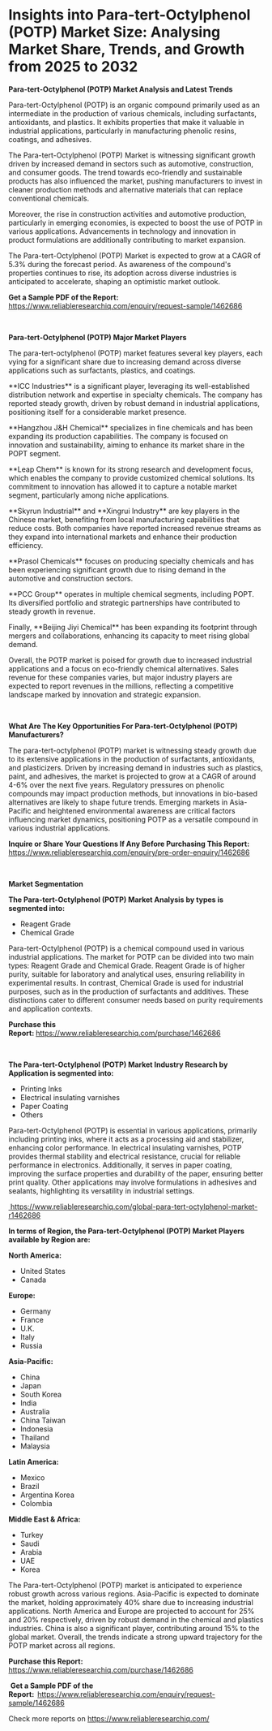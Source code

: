 <p><h1>Insights into Para-tert-Octylphenol (POTP) Market Size: Analysing Market Share, Trends, and Growth from 2025 to 2032</h1></p><p><strong>Para-tert-Octylphenol (POTP) Market Analysis and Latest Trends</strong></p>
<p><p>Para-tert-Octylphenol (POTP) is an organic compound primarily used as an intermediate in the production of various chemicals, including surfactants, antioxidants, and plastics. It exhibits properties that make it valuable in industrial applications, particularly in manufacturing phenolic resins, coatings, and adhesives.</p><p>The Para-tert-Octylphenol (POTP) Market is witnessing significant growth driven by increased demand in sectors such as automotive, construction, and consumer goods. The trend towards eco-friendly and sustainable products has also influenced the market, pushing manufacturers to invest in cleaner production methods and alternative materials that can replace conventional chemicals. </p><p>Moreover, the rise in construction activities and automotive production, particularly in emerging economies, is expected to boost the use of POTP in various applications. Advancements in technology and innovation in product formulations are additionally contributing to market expansion. </p><p>The Para-tert-Octylphenol (POTP) Market is expected to grow at a CAGR of 5.3% during the forecast period. As awareness of the compound's properties continues to rise, its adoption across diverse industries is anticipated to accelerate, shaping an optimistic market outlook.</p></p>
<p><strong>Get a Sample PDF of the Report:&nbsp;</strong> <a href="https://www.reliableresearchiq.com/enquiry/request-sample/1462686?utm_campaign=3296&utm_medium=2&utm_source=Github&utm_content=ia&utm_term=03042025&utm_id=para-tert-octylphenol-potp">https://www.reliableresearchiq.com/enquiry/request-sample/1462686</a></p>
<p>&nbsp;</p>
<p><strong>Para-tert-Octylphenol (POTP) Major Market Players</strong></p>
<p><p>The para-tert-octylphenol (POTP) market features several key players, each vying for a significant share due to increasing demand across diverse applications such as surfactants, plastics, and coatings. </p><p>**ICC Industries** is a significant player, leveraging its well-established distribution network and expertise in specialty chemicals. The company has reported steady growth, driven by robust demand in industrial applications, positioning itself for a considerable market presence.</p><p>**Hangzhou J&H Chemical** specializes in fine chemicals and has been expanding its production capabilities. The company is focused on innovation and sustainability, aiming to enhance its market share in the POPT segment. </p><p>**Leap Chem** is known for its strong research and development focus, which enables the company to provide customized chemical solutions. Its commitment to innovation has allowed it to capture a notable market segment, particularly among niche applications.</p><p>**Skyrun Industrial** and **Xingrui Industry** are key players in the Chinese market, benefiting from local manufacturing capabilities that reduce costs. Both companies have reported increased revenue streams as they expand into international markets and enhance their production efficiency.</p><p>**Prasol Chemicals** focuses on producing specialty chemicals and has been experiencing significant growth due to rising demand in the automotive and construction sectors. </p><p>**PCC Group** operates in multiple chemical segments, including POPT. Its diversified portfolio and strategic partnerships have contributed to steady growth in revenue.</p><p>Finally, **Beijing Jiyi Chemical** has been expanding its footprint through mergers and collaborations, enhancing its capacity to meet rising global demand.</p><p>Overall, the POTP market is poised for growth due to increased industrial applications and a focus on eco-friendly chemical alternatives. Sales revenue for these companies varies, but major industry players are expected to report revenues in the millions, reflecting a competitive landscape marked by innovation and strategic expansion.</p></p>
<p>&nbsp;</p>
<p><strong>What Are The Key Opportunities For Para-tert-Octylphenol (POTP) Manufacturers?</strong></p>
<p><p>The para-tert-octylphenol (POTP) market is witnessing steady growth due to its extensive applications in the production of surfactants, antioxidants, and plasticizers. Driven by increasing demand in industries such as plastics, paint, and adhesives, the market is projected to grow at a CAGR of around 4-6% over the next five years. Regulatory pressures on phenolic compounds may impact production methods, but innovations in bio-based alternatives are likely to shape future trends. Emerging markets in Asia-Pacific and heightened environmental awareness are critical factors influencing market dynamics, positioning POTP as a versatile compound in various industrial applications.</p></p>
<p><strong>Inquire or Share Your Questions If Any Before Purchasing This Report:</strong> <a href="https://www.reliableresearchiq.com/enquiry/pre-order-enquiry/1462686?utm_campaign=3296&utm_medium=2&utm_source=Github&utm_content=ia&utm_term=03042025&utm_id=para-tert-octylphenol-potp">https://www.reliableresearchiq.com/enquiry/pre-order-enquiry/1462686</a></p>
<p>&nbsp;</p>
<p><strong>Market Segmentation</strong></p>
<p><strong>The Para-tert-Octylphenol (POTP) Market Analysis by types is segmented into:</strong></p>
<p><ul><li>Reagent Grade</li><li>Chemical Grade</li></ul></p>
<p><p>Para-tert-Octylphenol (POTP) is a chemical compound used in various industrial applications. The market for POTP can be divided into two main types: Reagent Grade and Chemical Grade. Reagent Grade is of higher purity, suitable for laboratory and analytical uses, ensuring reliability in experimental results. In contrast, Chemical Grade is used for industrial purposes, such as in the production of surfactants and additives. These distinctions cater to different consumer needs based on purity requirements and application contexts.</p></p>
<p><strong>Purchase this Report:&nbsp;</strong><a href="https://www.reliableresearchiq.com/purchase/1462686?utm_campaign=3296&utm_medium=2&utm_source=Github&utm_content=ia&utm_term=03042025&utm_id=para-tert-octylphenol-potp">https://www.reliableresearchiq.com/purchase/1462686</a></p>
<p>&nbsp;</p>
<p><strong>The Para-tert-Octylphenol (POTP) Market Industry Research by Application is segmented into:</strong></p>
<p><ul><li>Printing Inks</li><li>Electrical insulating varnishes</li><li>Paper Coating</li><li>Others</li></ul></p>
<p><p>Para-tert-Octylphenol (POTP) is essential in various applications, primarily including printing inks, where it acts as a processing aid and stabilizer, enhancing color performance. In electrical insulating varnishes, POTP provides thermal stability and electrical resistance, crucial for reliable performance in electronics. Additionally, it serves in paper coating, improving the surface properties and durability of the paper, ensuring better print quality. Other applications may involve formulations in adhesives and sealants, highlighting its versatility in industrial settings.</p></p>
<p><a href="https://www.reliableresearchiq.com/global-para-tert-octylphenol-market-r1462686?utm_campaign=3296&utm_medium=2&utm_source=Github&utm_content=ia&utm_term=03042025&utm_id=para-tert-octylphenol-potp">&nbsp;https://www.reliableresearchiq.com/global-para-tert-octylphenol-market-r1462686</a></p>
<p><strong>In terms of Region, the Para-tert-Octylphenol (POTP) Market Players available by Region are:</strong></p>
<p>
    <p> <strong> North America: </strong>
        <ul>
            <li>United States</li>
            <li>Canada</li>
        </ul>
        </p> 
    <p> <strong> Europe: </strong>
        <ul>
            <li>Germany</li>
            <li>France</li>
            <li>U.K.</li>
            <li>Italy</li>
            <li>Russia</li>
        </ul>
        </p> 
    <p> <strong> Asia-Pacific: </strong>
        <ul>
            <li>China</li>
            <li>Japan</li>
            <li>South Korea</li>
            <li>India</li>
            <li>Australia</li>
            <li>China Taiwan</li>
            <li>Indonesia</li>
            <li>Thailand</li>
            <li>Malaysia</li>
        </ul>
        </p> 
    <p> <strong> Latin America: </strong>
        <ul>
            <li>Mexico</li>
            <li>Brazil</li>
            <li>Argentina Korea</li>
            <li>Colombia</li>
        </ul>
        </p> 
    <p> <strong> Middle East & Africa: </strong>
        <ul>
            <li>Turkey</li>
            <li>Saudi</li>
            <li>Arabia</li>
            <li>UAE</li>
            <li>Korea</li>
        </ul>
    </p>
    </p>
<p><p>The Para-tert-Octylphenol (POTP) market is anticipated to experience robust growth across various regions. Asia-Pacific is expected to dominate the market, holding approximately 40% share due to increasing industrial applications. North America and Europe are projected to account for 25% and 20% respectively, driven by robust demand in the chemical and plastics industries. China is also a significant player, contributing around 15% to the global market. Overall, the trends indicate a strong upward trajectory for the POTP market across all regions.</p></p>
<p><strong>Purchase this Report: </strong><a href="https://www.reliableresearchiq.com/purchase/1462686?utm_campaign=3296&utm_medium=2&utm_source=Github&utm_content=ia&utm_term=03042025&utm_id=para-tert-octylphenol-potp">https://www.reliableresearchiq.com/purchase/1462686</a></p>
<p>&nbsp;<strong>Get a Sample PDF of the Report:&nbsp;&nbsp;</strong><a href="https://www.reliableresearchiq.com/enquiry/request-sample/1462686?utm_campaign=3296&utm_medium=2&utm_source=Github&utm_content=ia&utm_term=03042025&utm_id=para-tert-octylphenol-potp">https://www.reliableresearchiq.com/enquiry/request-sample/1462686</a></p>
<p><strong></strong></p>
<p>Check more reports on <a href="https://www.reliableresearchiq.com/?utm_campaign=3296&utm_medium=2&utm_source=Github&utm_content=ia&utm_term=03042025&utm_id=para-tert-octylphenol-potp">https://www.reliableresearchiq.com/</a></p>